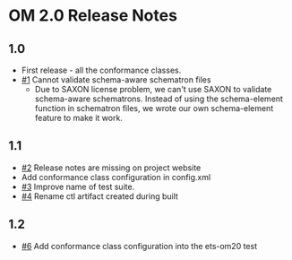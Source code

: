 # OM 2.0 Release Notes

## 1.0 
  * First release - all the conformance classes.
  * [#1](https://github.com/opengeospatial/ets-om20/issues/1) Cannot validate schema-aware schematron files
    * Due to SAXON license problem, we can't use SAXON to validate schema-aware schematrons. Instead of using the schema-element function in schematron files, we wrote our own schema-element feature to make it work.

## 1.1
  * [#2](https://github.com/opengeospatial/ets-om20/issues/2) Release notes are missing on project website
  * Add conformance class configuration in config.xml
  * [#3](https://github.com/opengeospatial/ets-om20/issues/3) Improve name of test suite.
  * [#4](https://github.com/opengeospatial/ets-om20/issues/4) Rename ctl artifact created during built

## 1.2
  * [#6](https://github.com/opengeospatial/ets-om20/issues/6) Add conformance class configuration into the ets-om20 test